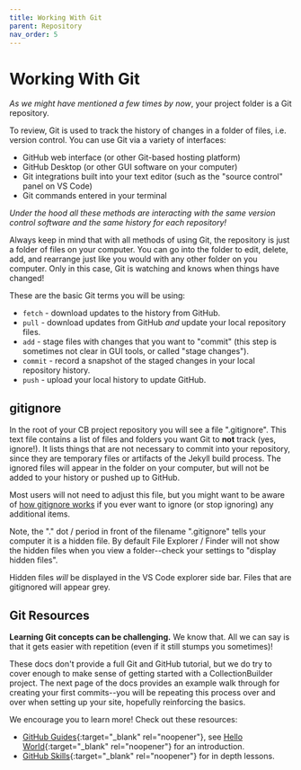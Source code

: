 ```yaml
---
title: Working With Git
parent: Repository
nav_order: 5
---
```


# Working With Git

*As we might have mentioned a few times by now*, your project folder is a Git repository.

To review, Git is used to track the history of changes in a folder of files, i.e. version control.
You can use Git via a variety of interfaces: 

- GitHub web interface (or other Git-based hosting platform)
- GitHub Desktop (or other GUI software on your computer)
- Git integrations built into your text editor (such as the "source control" panel on VS Code)
- Git commands entered in your terminal

*Under the hood all these methods are interacting with the same version control software and the same history for each repository!*

Always keep in mind that with all methods of using Git, the repository is just a folder of files on your computer. 
You can go into the folder to edit, delete, add, and rearrange just like you would with any other folder on you computer. 
Only in this case, Git is watching and knows when things have changed!

These are the basic Git terms you will be using:

- `fetch` - download updates to the history from GitHub.
- `pull` - download updates from GitHub *and* update your local repository files.
- `add` - stage files with changes that you want to "commit" (this step is sometimes not clear in GUI tools, or called "stage changes").
- `commit` - record a snapshot of the staged changes in your local repository history.
- `push` - upload your local history to update GitHub.

## gitignore 

In the root of your CB project repository you will see a file ".gitignore".
This text file contains a list of files and folders you want Git to **not** track (yes, ignore!).
It lists things that are not necessary to commit into your repository, since they are temporary files or artifacts of the Jekyll build process. 
The ignored files will appear in the folder on your computer, but will not be added to your history or pushed up to GitHub.

Most users will not need to adjust this file, but you might want to be aware of [how gitignore works](https://git-scm.com/docs/gitignore) if you ever want to ignore (or stop ignoring) any additional items.

Note, the "." dot / period in front of the filename ".gitignore" tells your computer it is a hidden file.
By default File Explorer / Finder will not show the hidden files when you view a folder--check your settings to "display hidden files". 

Hidden files *will* be displayed in the VS Code explorer side bar. 
Files that are gitignored will appear grey.

## Git Resources

**Learning Git concepts can be challenging.**
We know that.
All we can say is that it gets easier with repetition (even if it still stumps you sometimes)!

These docs don't provide a full Git and GitHub tutorial, but we do try to cover enough to make sense of getting started with a CollectionBuilder project.
The next page of the docs provides an example walk through for creating your first commits--you will be repeating this process over and over when setting up your site, hopefully reinforcing the basics.

We encourage you to learn more!
Check out these resources: 

- [GitHub Guides](https://guides.github.com/){:target="_blank" rel="noopener"}, see [Hello World](https://guides.github.com/activities/hello-world/){:target="_blank" rel="noopener"} for an introduction.
- [GitHub Skills](https://skills.github.com/){:target="_blank" rel="noopener"} for in depth lessons.
